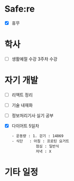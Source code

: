 # Safe:re

- [x] 휴무

# 학사

- [ ] 생활예절 수강 3주차 수강

# 자기 개발

- [ ] 리액트 정리
- [ ] 기술 내재화
- [ ] 정보처리기사 실기 공부
- [X] 다이어트 5일차
 
      - 운동량 : 1. 걷기 : 14869
      - 식단   : 아침 : 프로틴 요거트
                 점심 : 일반식
                 저녁 : X
# 기타 일정
